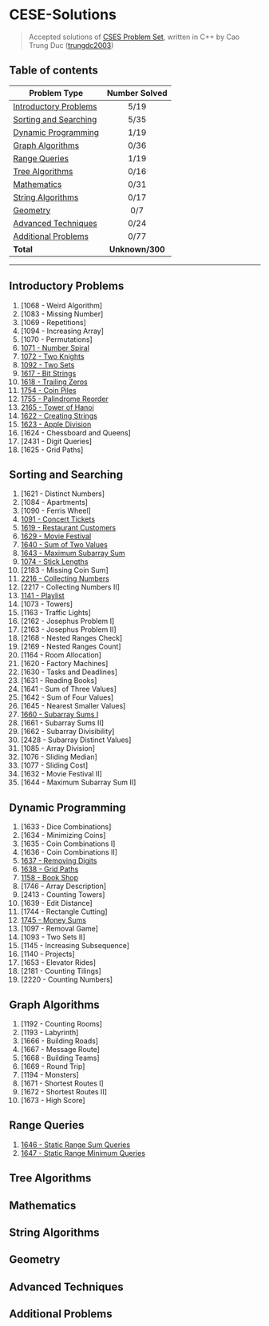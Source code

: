 # CESE-Solutions
> Accepted solutions of [CSES Problem Set](https://cses.fi/problemset/), written in C++ by Cao Trung Duc ([trungdc2003](https://cses.fi/user/105392))

## Table of contents
|                  Problem Type                   | Number Solved |
|-------------------------------------------------|:-------------:|
| [Introductory Problems](#Introductory-Problems) |      5/19     |
| [Sorting and Searching](#Sorting-and-Searching) |      5/35     |
| [Dynamic Programming](#Dynamic-Programming)     |      1/19     |
| [Graph Algorithms](#Graph-Algorithms)           |      0/36     |
| [Range Queries](#Range-Queries)                 |      1/19     |
| [Tree Algorithms](#Tree-Algorithms)             |      0/16     |
| [Mathematics](#Mathematic)                      |      0/31     |
| [String Algorithms](#String-Algorithms)         |      0/17     |
| [Geometry](#Geometry)                           |      0/7      |
| [Advanced Techniques](#Advanced-Techniques)     |      0/24     |
| [Additional Problems](#Additional-Problems)     |      0/77     |
| **Total**                                       |**Unknown/300**|

--------------------------------------------------------------------

## Introductory Problems
1. [1068 - Weird Algorithm]
2. [1083 - Missing Number]
3. [1069 - Repetitions]
4. [1094 - Increasing Array]
5. [1070 - Permutations]
6. [1071 - Number Spiral](source/1071%20-%20Number%20Spiral.cpp)
7. [1072 - Two Knights](source/1072%20-%20Two%20Knights.cpp)
8. [1092 - Two Sets](source/1092%20-%20Two%20Sets.cpp)
9. [1617 - Bit Strings](source/1617%20-%20Bit%20Strings.cpp)
10. [1618 - Trailing Zeros](source/1618%20-%20Trailing%20Zeros.cpp)
11. [1754 - Coin Piles](source/1754%20-%20Coin%20Piles.cpp)
12. [1755 - Palindrome Reorder](source/1755%20-%20Palindrome%20Reorder.cpp)
13. [2165 - Tower of Hanoi](source/2165%20-%20Tower%20of%20Hanoi.cpp)
14. [1622 - Creating Strings](source/1622%20-%20Creating%20Strings.cpp)
15. [1623 - Apple Division](source/1623%20-%20Apple%20Division.cpp)
16. [1624 - Chessboard and Queens]
17. [2431 - Digit Queries]
18. [1625 - Grid Paths]

## Sorting and Searching
1. [1621 - Distinct Numbers]
2. [1084 - Apartments]
3. [1090 - Ferris Wheel]
4. [1091 - Concert Tickets](source/1091%20-%20Concert%20Tickets.cpp)
5. [1619 - Restaurant Customers](source/1619%20-%20Restaurant%20Customers.cpp)
6. [1629 - Movie Festival](source/1629%20-%20Movie%20Festival.cpp)
7. [1640 - Sum of Two Values](source/1640%20-%20Sum%20of%20Two%20Values.cpp)
8. [1643 - Maximum Subarray Sum](source/1643%20-%20Maximum%20Subarray%20Sum.cpp)
9. [1074 - Stick Lengths](source/1074%20-%20Stick%20Lengths.cpp)
10. [2183 - Missing Coin Sum]
11. [2216 - Collecting Numbers](source/2216%20-%20Collecting%20Numbers.cpp)
12. [2217 - Collecting Numbers II]
13. [1141 - Playlist](source/1141%20-%20Playlist.cpp)
14. [1073 - Towers]
15. [1163 - Traffic Lights]
16. [2162 - Josephus Problem I]
17. [2163 - Josephus Problem II]
18. [2168 - Nested Ranges Check]
19. [2169 - Nested Ranges Count]
20. [1164 - Room Allocation]
21. [1620 - Factory Machines]
22. [1630 - Tasks and Deadlines]
23. [1631 - Reading Books]
24. [1641 - Sum of Three Values]
25. [1642 - Sum of Four Values]
26. [1645 - Nearest Smaller Values]
27. [1660 - Subarray Sums I](source/1660%20-%20Subarray%20Sums%20I.cpp)
28. [1661 - Subarray Sums II]
29. [1662 - Subarray Divisibility]
30. [2428 - Subarray Distinct Values]
31. [1085 - Array Division]
32. [1076 - Sliding Median]
33. [1077 - Sliding Cost]
34. [1632 - Movie Festival II]
35. [1644 - Maximum Subarray Sum II]

## Dynamic Programming
1. [1633 - Dice Combinations]
2. [1634 - Minimizing Coins]
3. [1635 - Coin Combinations I]
4. [1636 - Coin Combinations II]
5. [1637 - Removing Digits](source/1637%20-%20Removing%20Digits.cpp)
6. [1638 - Grid Paths](source/1638%20-%20Grid%20Paths.cpp)
7. [1158 - Book Shop](source/1158%20-%20Book%20Shop.cpp)
8. [1746 - Array Description]
9. [2413 - Counting Towers]
10. [1639 - Edit Distance]
11. [1744 - Rectangle Cutting]
12. [1745 - Money Sums](source/1745%20-%20Money%20Sums.cpp)
13. [1097 - Removal Game]
14. [1093 - Two Sets II]
15. [1145 - Increasing Subsequence]
16. [1140 - Projects]
17. [1653 - Elevator Rides]
18. [2181 - Counting Tilings]
19. [2220 - Counting Numbers]

## Graph Algorithms
1. [1192 - Counting Rooms]
2. [1193 - Labyrinth]
3. [1666 - Building Roads]
4. [1667 - Message Route]
5. [1668 - Building Teams]
6. [1669 - Round Trip]
7. [1194 - Monsters]
8. [1671 - Shortest Routes I]
9. [1672 - Shortest Routes II]
10. [1673 - High Score]



## Range Queries
1. [1646 - Static Range Sum Queries](source/1646%20-%20Static%20Range%20Sum%20Queries.cpp)
2. [1647 - Static Range Minimum Queries](source/1647%20-%20Static%20Range%20Minimum%20Queries.cpp)
## Tree Algorithms

## Mathematics

## String Algorithms

## Geometry

## Advanced Techniques

## Additional Problems
